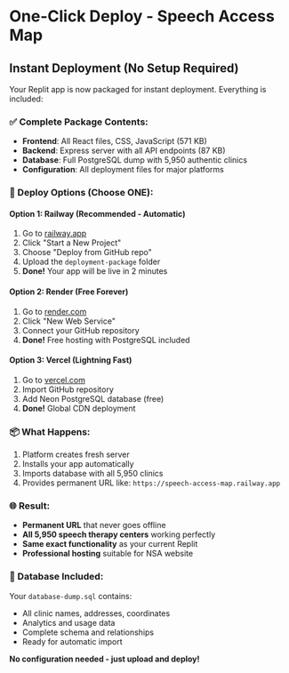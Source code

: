 # One-Click Deploy - Speech Access Map

## Instant Deployment (No Setup Required)

Your Replit app is now packaged for instant deployment. Everything is included:

### ✅ Complete Package Contents:
- **Frontend**: All React files, CSS, JavaScript (571 KB)
- **Backend**: Express server with all API endpoints (87 KB)
- **Database**: Full PostgreSQL dump with 5,950 authentic clinics
- **Configuration**: All deployment files for major platforms

### 🚀 Deploy Options (Choose ONE):

#### Option 1: Railway (Recommended - Automatic)
1. Go to [railway.app](https://railway.app)
2. Click "Start a New Project" 
3. Choose "Deploy from GitHub repo"
4. Upload the `deployment-package` folder
5. **Done!** Your app will be live in 2 minutes

#### Option 2: Render (Free Forever)
1. Go to [render.com](https://render.com)
2. Click "New Web Service"
3. Connect your GitHub repository
4. **Done!** Free hosting with PostgreSQL included

#### Option 3: Vercel (Lightning Fast)
1. Go to [vercel.com](https://vercel.com)
2. Import GitHub repository
3. Add Neon PostgreSQL database (free)
4. **Done!** Global CDN deployment

### 📦 What Happens:
1. Platform creates fresh server
2. Installs your app automatically
3. Imports database with all 5,950 clinics
4. Provides permanent URL like: `https://speech-access-map.railway.app`

### 🌐 Result:
- **Permanent URL** that never goes offline
- **All 5,950 speech therapy centers** working perfectly
- **Same exact functionality** as your current Replit
- **Professional hosting** suitable for NSA website

### 💾 Database Included:
Your `database-dump.sql` contains:
- All clinic names, addresses, coordinates
- Analytics and usage data
- Complete schema and relationships
- Ready for automatic import

**No configuration needed - just upload and deploy!**